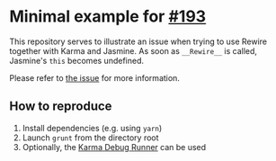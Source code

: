 # Minimal example for [#193](https://github.com/speedskater/babel-plugin-rewire/issues/193)
This repository serves to illustrate an issue when trying to use Rewire together with Karma and Jasmine.
As soon as `__Rewire__` is called, Jasmine's `this` becomes undefined.

Please refer to [the issue](https://github.com/speedskater/babel-plugin-rewire/issues/193) for more information.

## How to reproduce
1. Install dependencies (e.g. using `yarn`)
2. Launch `grunt` from the directory root
3. Optionally, the [Karma Debug Runner](http://localhost:9876/debug.html) can be used

